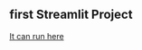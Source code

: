 ## first Streamlit Project





[It can run here](https://makpulat-streamlit-ml-basic-main-xljodj.streamlit.app/)
